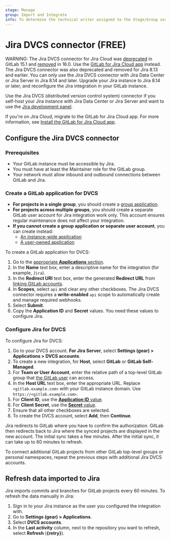 ```yaml
---
stage: Manage
group: Import and Integrate
info: To determine the technical writer assigned to the Stage/Group associated with this page, see https://about.gitlab.com/handbook/product/ux/technical-writing/#assignments
---
```


# Jira DVCS connector **(FREE)**

WARNING:
The Jira DVCS connector for Jira Cloud was [deprecated](https://gitlab.com/gitlab-org/gitlab/-/issues/362168) in GitLab 15.1
and [removed](https://gitlab.com/gitlab-org/gitlab/-/merge_requests/118126) in 16.0. Use the [GitLab for Jira Cloud app](../connect-app.md) instead.
The Jira DVCS connector was also deprecated and removed for Jira 8.13 and earlier. You can only use the Jira DVCS connector with Jira Data Center or Jira Server in Jira 8.14 and later. Upgrade your Jira instance to Jira 8.14 or later, and reconfigure the Jira integration in your GitLab instance.

Use the Jira DVCS (distributed version control system) connector if you self-host
your Jira instance with Jira Data Center or Jira Server and want to use the [Jira development panel](../development_panel.md).

If you're on Jira Cloud, migrate to the GitLab for Jira Cloud app. For more information, see [Install the GitLab for Jira Cloud app](../connect-app.md#install-the-gitlab-for-jira-cloud-app).

## Configure the Jira DVCS connector

### Prerequisites

- Your GitLab instance must be accessible by Jira.
- You must have at least the Maintainer role for the GitLab group.
- Your network must allow inbound and outbound connections between GitLab and Jira.

### Create a GitLab application for DVCS

- **For projects in a single group**, you should create a [group application](../../oauth_provider.md#create-a-group-owned-application).
- **For projects across multiple groups**, you should create a separate GitLab user account for Jira integration work only.
  This account ensures regular maintenance does not affect your integration.
- **If you cannot create a group application or separate user account**, you can create instead:
  - [An instance-wide application](../../oauth_provider.md#create-an-instance-wide-application)
  - [A user-owned application](../../oauth_provider.md#create-a-user-owned-application)

To create a GitLab application for DVCS:

1. Go to the [appropriate **Applications** section](../../oauth_provider.md).
1. In the **Name** text box, enter a descriptive name for the integration (for example, `Jira`).
1. In the **Redirect URI** text box, enter the generated **Redirect URL** from
   [linking GitLab accounts](https://confluence.atlassian.com/adminjiraserver/linking-gitlab-accounts-1027142272.html).
1. In **Scopes**, select `api` and clear any other checkboxes.
   The Jira DVCS connector requires a **write-enabled** `api` scope to automatically create and manage required webhooks.
1. Select **Submit**.
1. Copy the **Application ID** and **Secret** values.
   You need these values to configure Jira.

### Configure Jira for DVCS

To configure Jira for DVCS:

1. Go to your DVCS account. **For Jira Server**, select **Settings (gear) > Applications > DVCS accounts**.
1. To create a new integration, for **Host**, select **GitLab** or **GitLab Self-Managed**.
1. For **Team or User Account**, enter the relative path of a top-level GitLab group that [the GitLab user](#create-a-gitlab-application-for-dvcs) can access.
1. In the **Host URL** text box, enter the appropriate URL.
   Replace `<gitlab.example.com>` with your GitLab instance domain.
   Use `https://<gitlab.example.com>`.
1. For **Client ID**, use the [**Application ID** value](#create-a-gitlab-application-for-dvcs).
1. For **Client Secret**, use the [**Secret** value](#create-a-gitlab-application-for-dvcs).
1. Ensure that all other checkboxes are selected.
1. To create the DVCS account, select **Add**, then **Continue**.

Jira redirects to GitLab where you have to confirm the authorization. GitLab then redirects back to Jira
where the synced projects are displayed in the new account. The initial sync takes a few minutes.
After the initial sync, it can take up to 60 minutes to refresh.

To connect additional GitLab projects from other GitLab top-level groups or
personal namespaces, repeat the previous steps with additional Jira DVCS accounts.

## Refresh data imported to Jira

Jira imports commits and branches for GitLab projects every 60 minutes. To refresh the data manually in Jira:

1. Sign in to your Jira instance as the user you configured the integration with.
1. Go to **Settings (gear) > Applications**.
1. Select **DVCS accounts**.
1. In the **Last activity** column, next to the repository you want to refresh, select **Refresh** (**{retry}**).
